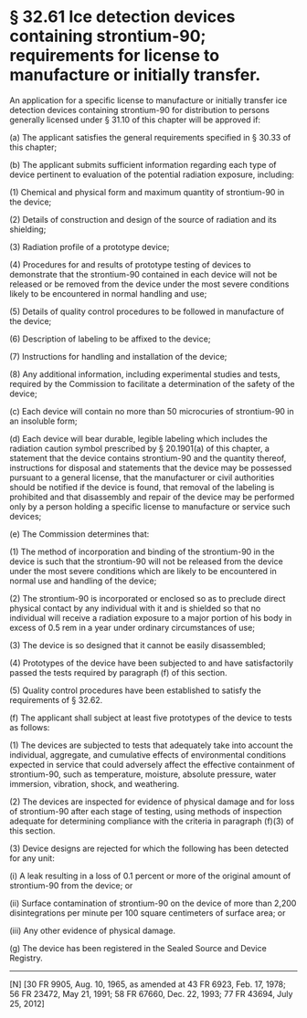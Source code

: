 # § 32.61   Ice detection devices containing strontium-90; requirements for license to manufacture or initially transfer.

An application for a specific license to manufacture or initially transfer ice detection devices containing strontium-90 for distribution to persons generally licensed under § 31.10 of this chapter will be approved if:


(a) The applicant satisfies the general requirements specified in § 30.33 of this chapter;


(b) The applicant submits sufficient information regarding each type of device pertinent to evaluation of the potential radiation exposure, including:


(1) Chemical and physical form and maximum quantity of strontium-90 in the device;


(2) Details of construction and design of the source of radiation and its shielding;


(3) Radiation profile of a prototype device;


(4) Procedures for and results of prototype testing of devices to demonstrate that the strontium-90 contained in each device will not be released or be removed from the device under the most severe conditions likely to be encountered in normal handling and use;


(5) Details of quality control procedures to be followed in manufacture of the device;


(6) Description of labeling to be affixed to the device;


(7) Instructions for handling and installation of the device;


(8) Any additional information, including experimental studies and tests, required by the Commission to facilitate a determination of the safety of the device;


(c) Each device will contain no more than 50 microcuries of strontium-90 in an insoluble form;


(d) Each device will bear durable, legible labeling which includes the radiation caution symbol prescribed by § 20.1901(a) of this chapter, a statement that the device contains strontium-90 and the quantity thereof, instructions for disposal and statements that the device may be possessed pursuant to a general license, that the manufacturer or civil authorities should be notified if the device is found, that removal of the labeling is prohibited and that disassembly and repair of the device may be performed only by a person holding a specific license to manufacture or service such devices;


(e) The Commission determines that:


(1) The method of incorporation and binding of the strontium-90 in the device is such that the strontium-90 will not be released from the device under the most severe conditions which are likely to be encountered in normal use and handling of the device;


(2) The strontium-90 is incorporated or enclosed so as to preclude direct physical contact by any individual with it and is shielded so that no individual will receive a radiation exposure to a major portion of his body in excess of 0.5 rem in a year under ordinary circumstances of use;


(3) The device is so designed that it cannot be easily disassembled;


(4) Prototypes of the device have been subjected to and have satisfactorily passed the tests required by paragraph (f) of this section.


(5) Quality control procedures have been established to satisfy the requirements of § 32.62.


(f) The applicant shall subject at least five prototypes of the device to tests as follows:


(1) The devices are subjected to tests that adequately take into account the individual, aggregate, and cumulative effects of environmental conditions expected in service that could adversely affect the effective containment of strontium-90, such as temperature, moisture, absolute pressure, water immersion, vibration, shock, and weathering.


(2) The devices are inspected for evidence of physical damage and for loss of strontium-90 after each stage of testing, using methods of inspection adequate for determining compliance with the criteria in paragraph (f)(3) of this section.


(3) Device designs are rejected for which the following has been detected for any unit:


(i) A leak resulting in a loss of 0.1 percent or more of the original amount of strontium-90 from the device; or


(ii) Surface contamination of strontium-90 on the device of more than 2,200 disintegrations per minute per 100 square centimeters of surface area; or


(iii) Any other evidence of physical damage.


(g) The device has been registered in the Sealed Source and Device Registry.



---

[N] [30 FR 9905, Aug. 10, 1965, as amended at 43 FR 6923, Feb. 17, 1978; 56 FR 23472, May 21, 1991; 58 FR 67660, Dec. 22, 1993; 77 FR 43694, July 25, 2012]




